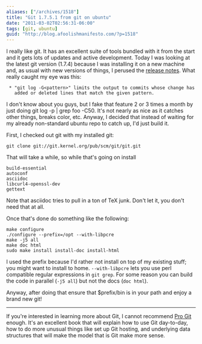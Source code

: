 ```yaml
---
aliases: ["/archives/1518"]
title: "Git 1.7.5.1 from git on ubuntu"
date: "2011-03-02T02:56:31-06:00"
tags: [git, ubuntu]
guid: "http://blog.afoolishmanifesto.com/?p=1518"
---
```

I really like git. It has an excellent suite of tools bundled with it from the start and it gets lots of updates and active development. Today I was looking at the latest git version (1.7.4) because I was installing it on a new machine and, as usual with new versions of things, I perused the [release notes](http://www.kernel.org/pub/software/scm/git/docs/RelNotes/1.7.4.txt). What really caught my eye was this:

```
 * "git log -G<pattern>" limits the output to commits whose change has
   added or deleted lines that match the given pattern.
```

I don't know about you guys, but I fake that feature 2 or 3 times a month by just doing git log -p | grep foo -C50. It's not nearly as nice as it catches other things, breaks color, etc. Anyway, I decided that instead of waiting for my already non-standard ubuntu repo to catch up, I'd just build it.

First, I checked out git with my installed git:

    git clone git://git.kernel.org/pub/scm/git/git.git

That will take a while, so while that's going on install

    build-essential
    autoconf
    asciidoc
    libcurl4-openssl-dev
    gettext

Note that asciidoc tries to pull in a ton of TeX junk. Don't let it, you don't need that at all.

Once that's done do something like the following:

    make configure
    ./configure --prefix=/opt --with-libpcre
    make -j5 all
    make doc html
    sudo make install install-doc install-html

I used the prefix because I'd rather not install on top of my existing stuff; you might want to install to home.  `--with-libpcre` lets you use perl compatible regular expressions in `git grep`.  For some reason you can build the code in parallel (`-j5 all`) but not the docs (`doc html`).

Anyway, after doing that ensure that $prefix/bin is in your path and enjoy a brand new git!

---

If you're interested in learning more about Git, I cannot recommend
<a  href="https://www.amazon.com/gp/product/1484200772/ref=as_li_tl?ie=UTF8&camp=1789&creative=9325&creativeASIN=1484200772&linkCode=as2&tag=afoolishmanif-20&linkId=73f85964b6ab98ea870583701b7e77aa">Pro Git</a><img src="//ir-na.amazon-adsystem.com/e/ir?t=afoolishmanif-20&l=am2&o=1&a=1484200772" width="1" height="1" border="0" alt="" style="border:none !important; margin:0px !important;" />
enough.  It's an excellent book that will explain how to use Git day-to-day, how
to do more unusual things like set up Git hosting, and underlying data
structures that will make the model that is Git make more sense.
